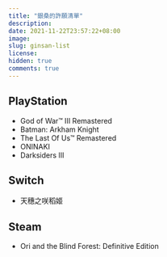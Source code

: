 ```yaml
---
title: "銀桑的許願清單"
description: 
date: 2021-11-22T23:57:22+08:00
image: 
slug: ginsan-list
license: 
hidden: true
comments: true
---
```


## PlayStation
* God of War™ III Remastered
* Batman: Arkham Knight
* The Last Of Us™ Remastered
* ONINAKI
* Darksiders III
## Switch
* 天穗之咲稻姬
## Steam
* Ori and the Blind Forest: Definitive Edition